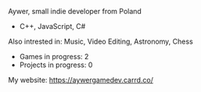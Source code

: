 Aywer, small indie developer from Poland
- C++, JavaScript, C#

Also intrested in: Music, Video Editing, Astronomy, Chess

- Games in progress: 2
- Projects in progress: 0

My website: https://aywergamedev.carrd.co/
